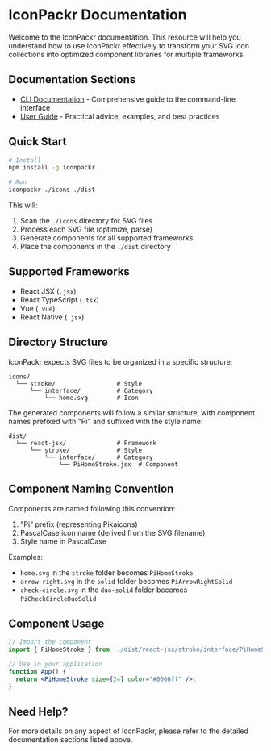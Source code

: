 # IconPackr Documentation

Welcome to the IconPackr documentation. This resource will help you understand how to use IconPackr effectively to transform your SVG icon collections into optimized component libraries for multiple frameworks.

## Documentation Sections

- [CLI Documentation](./CLI.md) - Comprehensive guide to the command-line interface
- [User Guide](./GUIDE.md) - Practical advice, examples, and best practices

## Quick Start

```bash
# Install
npm install -g iconpackr

# Run
iconpackr ./icons ./dist
```

This will:
1. Scan the `./icons` directory for SVG files
2. Process each SVG file (optimize, parse)
3. Generate components for all supported frameworks
4. Place the components in the `./dist` directory

## Supported Frameworks

- React JSX (`.jsx`)
- React TypeScript (`.tsx`) 
- Vue (`.vue`)
- React Native (`.jsx`)

## Directory Structure

IconPackr expects SVG files to be organized in a specific structure:

```
icons/
  └── stroke/                 # Style
      └── interface/          # Category
          └── home.svg        # Icon
```

The generated components will follow a similar structure, with component names prefixed with "Pi" and suffixed with the style name:

```
dist/
  └── react-jsx/              # Framework
      └── stroke/             # Style
          └── interface/      # Category
              └── PiHomeStroke.jsx  # Component
```

## Component Naming Convention

Components are named following this convention:
1. "Pi" prefix (representing Pikaicons)
2. PascalCase icon name (derived from the SVG filename)
3. Style name in PascalCase

Examples:
- `home.svg` in the `stroke` folder becomes `PiHomeStroke`
- `arrow-right.svg` in the `solid` folder becomes `PiArrowRightSolid`
- `check-circle.svg` in the `duo-solid` folder becomes `PiCheckCircleDuoSolid`

## Component Usage

```jsx
// Import the component
import { PiHomeStroke } from './dist/react-jsx/stroke/interface/PiHomeStroke';

// Use in your application
function App() {
  return <PiHomeStroke size={24} color="#0066ff" />;
}
```

## Need Help?

For more details on any aspect of IconPackr, please refer to the detailed documentation sections listed above. 